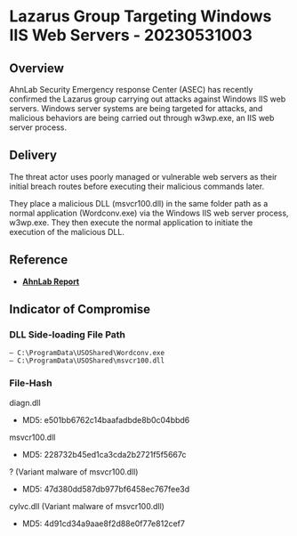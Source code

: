   
# Lazarus Group Targeting Windows IIS Web Servers - 20230531003

## Overview
AhnLab Security Emergency response Center (ASEC) has recently confirmed the Lazarus group carrying out attacks against Windows IIS web servers. Windows server systems are being targeted for attacks, and malicious behaviors are being carried out through w3wp.exe, an IIS web server process.

## Delivery
The threat actor uses poorly managed or vulnerable web servers as their initial breach routes before executing their malicious commands later.

They place a malicious DLL (msvcr100.dll) in the same folder path as a normal application (Wordconv.exe) via the Windows IIS web server process, w3wp.exe. They then execute the normal application to initiate the execution of the malicious DLL.

## Reference
* [**AhnLab Report**](https://asec.ahnlab.com/en/53132/)

## Indicator of Compromise

### DLL Side-loading File Path
```text
– C:\ProgramData\USOShared\Wordconv.exe
– C:\ProgramData\USOShared\msvcr100.dll
```

### File-Hash

diagn.dll
* MD5: e501bb6762c14baafadbde8b0c04bbd6

msvcr100.dll
* MD5: 228732b45ed1ca3cda2b2721f5f5667c

? (Variant malware of msvcr100.dll)
* MD5: 47d380dd587db977bf6458ec767fee3d

cylvc.dll (Variant malware of msvcr100.dll)
* MD5: 4d91cd34a9aae8f2d88e0f77e812cef7

